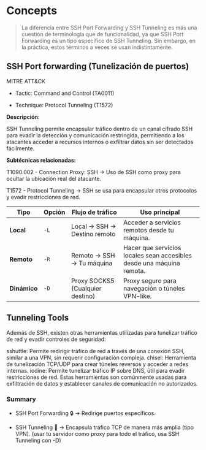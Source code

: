 # Concepts

> La diferencia entre SSH Port Forwarding y SSH Tunneling es más una cuestión de terminología que de funcionalidad, ya que SSH Port Forwarding es un tipo específico de SSH Tunneling. Sin embargo, en la práctica, estos términos a veces se usan indistintamente.


## SSH Port forwarding (Tunelización de puertos)


MITRE ATT&CK

- Tactic: Command and Control (TA0011)

- Technique: Protocol Tunneling (T1572)


**Descripción:**

SSH Tunneling permite encapsular tráfico dentro de un canal cifrado SSH para evadir la detección y comunicación restringida, permitiendo a los atacantes acceder a recursos internos o exfiltrar datos sin ser detectados fácilmente.

**Subtécnicas relacionadas:**

T1090.002 - Connection Proxy: SSH → Uso de SSH como proxy para ocultar la ubicación real del atacante.

T1572 - Protocol Tunneling → SSH se usa para encapsular otros protocolos y evadir restricciones de red.



| Tipo     | Opción | Flujo de tráfico                 | Uso principal                                              |
|----------|--------|---------------------------------|-----------------------------------------------------------|
| **Local**  | `-L`  | Local → SSH → Destino remoto   | Acceder a servicios remotos desde tu máquina.             |
| **Remoto** | `-R`  | Remoto → SSH → Tu máquina      | Hacer que servicios locales sean accesibles desde una máquina remota. |
| **Dinámico** | `-D`  | Proxy SOCKS5 (Cualquier destino) | Proxy seguro para navegación o túneles VPN-like.          |


## Tunneling Tools


Además de SSH, existen otras herramientas utilizadas para tunelizar tráfico de red y evadir controles de seguridad:

sshuttle: Permite redirigir tráfico de red a través de una conexión SSH, similar a una VPN, sin requerir configuración compleja.
chisel: Herramienta de tunelización TCP/UDP para crear túneles reversos y acceder a redes internas.
iodine: Permite tunelizar tráfico IP sobre DNS, útil para evadir restricciones de red.
Estas herramientas son comúnmente usadas para exfiltración de datos y establecer canales de comunicación no autorizados.


### Summary


- SSH Port Forwarding 🔒 → Redirige puertos específicos.

- SSH Tunneling 🔄 → Encapsula tráfico TCP de manera más amplia (tipo VPN).  (usar tu servidor como proxy para todo el tráfico, usa SSH Tunneling con -D)
